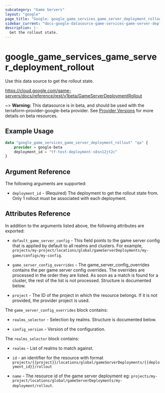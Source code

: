 ```yaml
---
subcategory: "Game Servers"
layout: "google"
page_title: "Google: google_game_services_game_server_deployment_rollout"
sidebar_current: "docs-google-datasource-game-services-game-server-deployment-rollout"
description: |-
  Get the rollout state.
---
```


# google\_game\_services\_game\_server\_deployment\_rollout

Use this data source to get the rollout state. 

https://cloud.google.com/game-servers/docs/reference/rest/v1beta/GameServerDeploymentRollout

~> **Warning:** This datasource is in beta, and should be used with the terraform-provider-google-beta provider.
See [Provider Versions](https://terraform.io/docs/providers/google/guides/provider_versions.html) for more details on beta resources.

## Example Usage

```terraform
data "google_game_services_game_server_deployment_rollout" "qa" {
    provider = google-beta
    deployment_id = "tf-test-deployment-s8sn12jt2c"
}
```

## Argument Reference

The following arguments are supported:


* `deployment_id` - (Required)
  The deployment to get the rollout state from. Only 1 rollout must be associated with each deployment.


## Attributes Reference

In addition to the arguments listed above, the following attributes are exported:

* `default_game_server_config` -
  This field points to the game server config that is
  applied by default to all realms and clusters. For example,
  `projects/my-project/locations/global/gameServerDeployments/my-game/configs/my-config`.


* `game_server_config_overrides` -
  The game_server_config_overrides contains the per game server config
  overrides. The overrides are processed in the order they are listed. As
  soon as a match is found for a cluster, the rest of the list is not
  processed.  Structure is documented below.

* `project` - The ID of the project in which the resource belongs.
    If it is not provided, the provider project is used.


The `game_server_config_overrides` block contains:

* `realms_selector` -
  Selection by realms.  Structure is documented below.

* `config_version` -
  Version of the configuration.

The `realms_selector` block contains:

* `realms` -
  List of realms to match against.

* `id` - an identifier for the resource with format `projects/{{project}}/locations/global/gameServerDeployments/{{deployment_id}}/rollout`

* `name` -
  The resource id of the game server deployment
  eg: `projects/my-project/locations/global/gameServerDeployments/my-deployment/rollout`.
